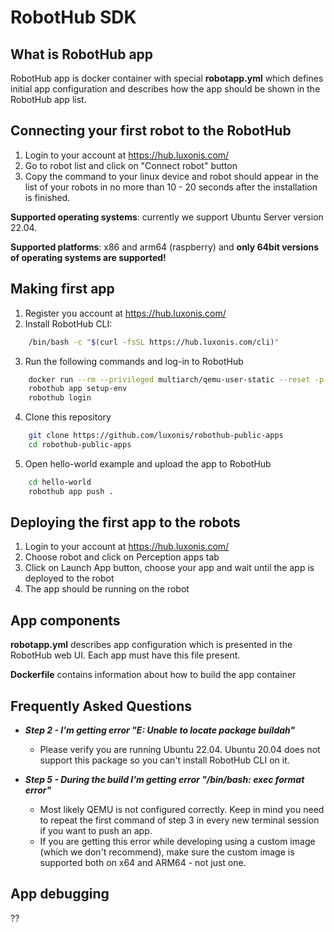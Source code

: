# RobotHub SDK

## What is RobotHub app ##

RobotHub app is docker container with special **robotapp.yml** which defines initial app configuration and describes how the app should be shown in the RobotHub app list.


## Connecting your first robot to the RobotHub

1. Login to your account at https://hub.luxonis.com/
2. Go to robot list and click on "Connect robot" button
3. Copy the command to your linux device and robot should appear in the list of your robots in no more than 10 - 20 seconds after the installation is finished.

**Supported operating systems**: currently we support Ubuntu Server version 22.04.

**Supported platforms**: x86 and arm64 (raspberry) and **only 64bit versions of operating systems are supported!**


## Making first app

1. Register you account at https://hub.luxonis.com/
2. Install RobotHub CLI: 
```bash
    /bin/bash -c "$(curl -fsSL https://hub.luxonis.com/cli)"
```
3. Run the following commands and log-in to RobotHub
```bash
    docker run --rm --privileged multiarch/qemu-user-static --reset -p yes
    robothub app setup-env
    robothub login
```
4. Clone this repository
```bash
    git clone https://github.com/luxonis/robothub-public-apps
    cd robothub-public-apps
```
5. Open hello-world example and upload the app to RobotHub
```bash
    cd hello-world
    robothub app push .
```

## Deploying the first app to the robots

1. Login to your account at https://hub.luxonis.com/
2. Choose robot and click on Perception apps tab
3. Click on Launch App button, choose your app and wait until the app is deployed to the robot
4. The app should be running on the robot


## App components ##

**robotapp.yml** describes app configuration which is presented in the RobotHub web UI. Each app must have this file present.


**Dockerfile** contains information about how to build the app container


## Frequently Asked Questions ##

- ***Step 2 - I'm getting error "E: Unable to locate package buildah"***
    -  Please verify you are running Ubuntu 22.04. Ubuntu 20.04 does not support this package so you can't install RobotHub CLI on it. 
   
- ***Step 5 - During the build I'm getting error "/bin/bash: exec format error"***
    -  Most likely QEMU is not configured correctly. Keep in mind you need to repeat the first command of step 3 in every new terminal session if you want to push an app. 
    - If you are getting this error while developing using a custom image (which we don't recommend), make sure the custom image is supported both on x64 and ARM64 - not just one. 


## App debugging ##

??








